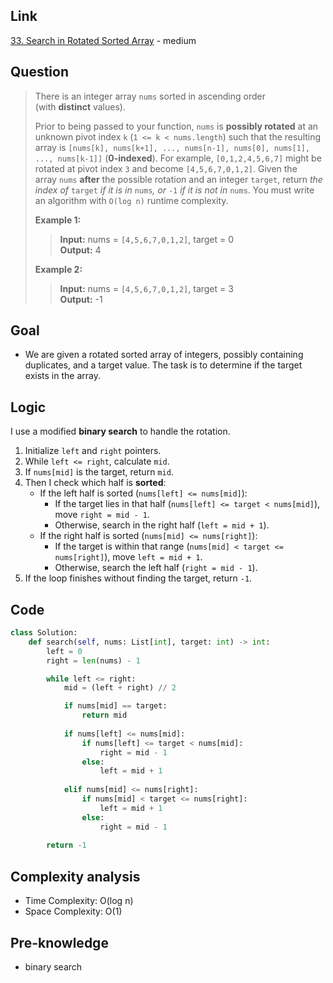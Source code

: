 ## Link
[33. Search in Rotated Sorted Array](https://leetcode.com/problems/search-in-rotated-sorted-array/) - medium
## Question
> There is an integer array `nums` sorted in ascending order (with **distinct** values).
> 
> Prior to being passed to your function, `nums` is **possibly rotated** at an unknown pivot index `k` (`1 <= k < nums.length`) such that the resulting array is `[nums[k], nums[k+1], ..., nums[n-1], nums[0], nums[1], ..., nums[k-1]]` (**0-indexed**). For example, `[0,1,2,4,5,6,7]` might be rotated at pivot index `3` and become `[4,5,6,7,0,1,2]`.
> Given the array `nums` **after** the possible rotation and an integer `target`, return _the index of_ `target` _if it is in_ `nums`_, or_ `-1` _if it is not in_ `nums`.
> You must write an algorithm with `O(log n)` runtime complexity.
> 
> **Example 1:**
>> **Input:** nums = `[4,5,6,7,0,1,2]`, target = 0 <br>
>> **Output:** 4 <br>
>
> **Example 2:**<br>
>> **Input:** nums = `[4,5,6,7,0,1,2]`, target = 3<br>
>> **Output:** -1
## Goal
- We are given a rotated sorted array of integers, possibly containing duplicates, and a target value. The task is to determine if the target exists in the array.
## Logic
I use a modified **binary search** to handle the rotation.
1. Initialize `left` and `right` pointers.
2. While `left <= right`, calculate `mid`.
3. If `nums[mid]` is the target, return `mid`.
4. Then I check which half is **sorted**:
    - If the left half is sorted (`nums[left] <= nums[mid]`):
        - If the target lies in that half (`nums[left] <= target < nums[mid]`), move `right = mid - 1`.
        - Otherwise, search in the right half (`left = mid + 1`).
    - If the right half is sorted (`nums[mid] <= nums[right]`):        
        - If the target is within that range (`nums[mid] < target <= nums[right]`), move `left = mid + 1`.
        - Otherwise, search the left half (`right = mid - 1`).
5. If the loop finishes without finding the target, return `-1`.
## Code
```python
class Solution:
    def search(self, nums: List[int], target: int) -> int:
        left = 0
        right = len(nums) - 1

        while left <= right:
            mid = (left + right) // 2

            if nums[mid] == target:
                return mid
            
            if nums[left] <= nums[mid]:
                if nums[left] <= target < nums[mid]:
                    right = mid - 1
                else:
                    left = mid + 1
            
            elif nums[mid] <= nums[right]:
                if nums[mid] < target <= nums[right]:
                    left = mid + 1
                else:
                    right = mid - 1
        
        return -1
```

## Complexity analysis
- Time Complexity: O(log n)
- Space Complexity: O(1)
## Pre-knowledge
- binary search

